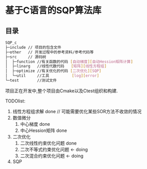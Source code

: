 # 基于C语言的SQP算法库

## 目录

```bash
SQP_c
├─include // 项目的包含文件
├─other   // 开发过程中的参考资料/参考代码等
├─src     // 源码树
│  ├─function //有关函数的代码 [自动梯度][自动Hession矩阵计算]
│  ├─linarg   //线性代数代码   [矩阵][线性方程组]
│  ├─optimize //有关优化的代码 [二次优化][SQP]
│  └─util     //工具          [log][error]
└─test        //测试文件
```

项目正在开发中,整个项目由Cmake以及Ctest组织和构建.


TODOlist:

1. 线性方程组求解 done // 可能需要优化某些SOR方法不收敛的情况
2. 数值微分             
    1. 中心梯度        done
    2. 中心Hession矩阵 done
3. 二次优化
    1. 二次线性约束优化问题 done
    2. 二次不等式约束优化问题 ←  doing
    3. 二次混合约束优化问题   ←  doing
4. SQP
